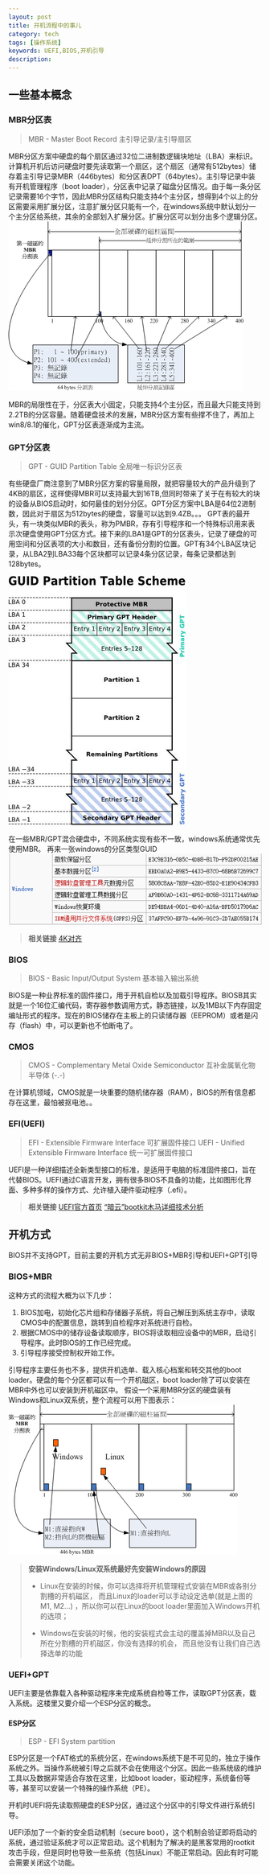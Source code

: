 ```yaml
---
layout: post
title: 开机流程中的事儿
category: tech
tags: [操作系统]
keywords: UEFI,BIOS,开机引导
description:
---
```


## 一些基本概念

### MBR分区表

>MBR - Master Boot Record 主引导记录/主引导扇区

MBR分区方案中硬盘的每个扇区通过32位二进制数逻辑块地址（LBA）来标识。计算机开机后访问硬盘时要先读取第一个扇区，这个扇区（通常有512bytes）储存着主引导记录MBR（446bytes）和分区表DPT（64bytes）。主引导记录中装有开机管理程序（boot loader），分区表中记录了磁盘分区情况。由于每一条分区记录需要16个字节，因此MBR分区结构只能支持4个主分区，想得到4个以上的分区需要采用扩展分区，注意扩展分区只能有一个，在windows系统中默认划分一个主分区给系统，其余的全部划入扩展分区。扩展分区可以划分出多个逻辑分区。
![img](/img/2015-10-23-about-booting_1.png)

<!-- more -->

MBR的局限性在于，分区表大小固定，只能支持4个主分区，而且最大只能支持到2.2TB的分区容量。随着硬盘技术的发展，MBR分区方案有些撑不住了，再加上win8/8.1的催化，GPT分区表逐渐成为主流。

### GPT分区表

>GPT - GUID Partition Table 全局唯一标识分区表

有些硬盘厂商注意到了MBR分区方案的容量局限，就把容量较大的产品升级到了4KB的扇区，这样使得MBR可以支持最大到16TB,但同时带来了关于在有较大的块的设备从BIOS启动时，如何最佳的划分分区。GPT分区方案中LBA是64位2进制数，因此对于扇区为512bytes的硬盘，容量可以达到9.4ZB。。。
GPT表的最开头，有一块类似MBR的表头，称为PMBR，存有引导程序和一个特殊标识用来表示次硬盘使用GPT分区方式。接下来的LBA1是GPT的分区表头，记录了硬盘的可用空间和分区表项的大小和数目，还有备份分割的位置。GPT有34个LBA区块记录，从LBA2到LBA33每个区块都可以记录4条分区记录，每条记录都达到128bytes。

![img](/img/2015-10-23-about-booting_2.png)

在一些MBR/GPT混合硬盘中，不同系统实现有些不一致，windows系统通常优先使用MBR。
再来一张windows的分区类型GUID
![img](/img/2015-10-23-about-booting_3.png)

>__相关链接__
>[4K对齐](https://zh.wikipedia.org/wiki/4K%E5%AF%B9%E9%BD%90)

### BIOS

>BIOS - Basic Input/Output System 基本输入输出系统

BIOS是一种业界标准的固件接口，用于开机自检以及加载引导程序。BIOSB其实就是一个16位汇编代码，寄存器参数调用方式，静态链接，以及1MB以下内存固定编址形式的程序。现在的BIOS储存在主板上的只读储存器（EEPROM）或者是闪存（flash）中，可以更新也不怕断电了。

### CMOS

>CMOS - Complementary Metal Oxide Semiconductor 互补金属氧化物半导体 (-.-)

在计算机领域，CMOS就是一块重要的随机储存器（RAM），BIOS的所有信息都存在这里，最怕被抠电池。。

### EFI(UEFI)

>EFI - Extensible Firmware Interface 可扩展固件接口
>UEFI - Unified Extensible Firmware Interface 统一可扩展固件接口

UEFI是一种详细描述全新类型接口的标准，是适用于电脑的标准固件接口，旨在代替BIOS。UEFI通过C语言开发，拥有很多BIOS不具备的功能，比如图形化界面、多种多样的操作方式、允许植入硬件驱动程序（.efi）。

>__相关链接__
>[UEFI官方首页](http://www.uefi.org/)
>[“暗云”bootkit木马详细技术分析](http://drops.wooyun.org/binary/4788)


## 开机方式

BIOS并不支持GPT，目前主要的开机方式无非BIOS+MBR引导和UEFI+GPT引导

### BIOS+MBR

这种方式的流程大概为以下几步：
1. BIOS加电，初始化芯片组和存储器子系统，将自己解压到系统主存中，读取CMOS中的配置信息，跳转到自检程序对系统进行自检。
2. 根据CMOS中的储存设备读取顺序，BIOS将读取相应设备中的MBR，启动引导程序。此时BIOS的工作已经完成。
3. 引导程序接受控制权开始工作。

引导程序主要任务也不多，提供开机选单、载入核心档案和转交其他的boot loader。硬盘的每个分区都可以有一个开机磁区，boot loader除了可以安装在MBR中外也可以安装到开机磁区中。
假设一个采用MBR分区的硬盘装有Windows和Linux双系统，整个流程可以用下图表示：
![img](/img/2015-10-23-about-booting_4.png)

>__安装Windows/Linux双系统最好先安装Windows的原因__
>
>* Linux在安装的时候，你可以选择将开机管​​理程式安装在MBR或各别分割槽的开机磁区， 而且Linux的loader可以手动设定选单(就是上图的M1, M2...)
>，所以你可以在Linux的boot loader里面加入Windows开机的选项；
>
>* Windows在安装的时候，他的安装程式会主动的覆盖掉MBR以及自己所在分割槽的开机磁区，你没有选择的机会， 而且他没有让我们自己选择选单的功能

### UEFI+GPT

UEFI主要是依靠载入各种驱动程序来完成系统自检等工作，读取GPT分区表，载入系统。这楼里又要介绍一个ESP分区的概念。

#### ESP分区

>ESP - EFI System partition

ESP分区是一个FAT格式的系统分区，在windows系统下是不可见的，独立于操作系统之外。当操作系统被引导之后就不会在使用这个分区。因此一些系统级的维护工具以及数据非常适合存放在这里，比如boot loader，驱动程序，系统备份等等，甚至可以安装一个特殊的操作系统（PE）。


开机时UEFI将先读取照硬盘的ESP分区，通过这个分区中的引导文件进行系统引导。

UEFI添加了一个新的安全启动机制（secure boot），这个机制会验证即将启动的系统，通过验证系统才可以正常启动。这个机制为了解决的是黑客常用的rootkit攻击手段，但是同时也导致一些系统（包括Linux）不能正常启动。因此有时可能会需要关闭这个功能。
<!--stackedit_data:
eyJoaXN0b3J5IjpbMjA2NjE4NzQ4NSwtMTA2Nzg4OTE0MF19
-->